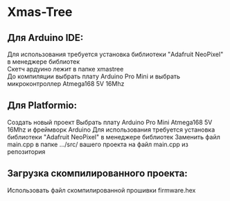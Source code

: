 Xmas-Tree
===========
Для Arduino IDE:
----------------
Для использования требуется установка библиотеки "Adafruit NeoPixel" в менеджере библиотек  
Скетч ардуино лежит в папке xmastree  
До компиляции выбрать плату Arduino Pro Mini и выбрать микроконтроллер Atmega168 5V 16Mhz  

Для Platformio:
---------------
Создать новый проект
Выбрать плату Arduino Pro Mini Atmega168 5V 16Mhz и фреймворк Arduino
Для использования требуется установка библиотеки "Adafruit NeoPixel" в менеджере библиотек 
Заменить файл main.cpp в папке .../src/ вашего проекта на файл main.cpp из репозитория

Загрузка скомпилированного проекта:
-----------------------------------
Использовать файл скомпилированной прошивки firmware.hex


